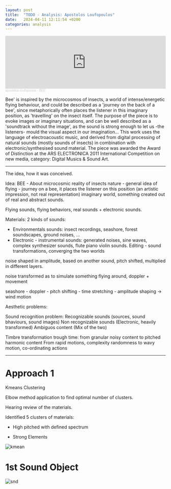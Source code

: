 ```yaml
---
layout: post
title:  "TODO - Analysis: Apostolos Loufopoulos"
date:   2024-04-11 12:11:54 +0200
categories: analysis
---
```


<iframe width="100%" height="166" scrolling="no" frameborder="no" allow="autoplay" src="https://w.soundcloud.com/player/?url=https%3A//api.soundcloud.com/tracks/15418656&color=%23ff5500&auto_play=false&hide_related=false&show_comments=true&show_user=true&show_reposts=false&show_teaser=true"></iframe><div style="font-size: 10px; color: #cccccc;line-break: anywhere;word-break: normal;overflow: hidden;white-space: nowrap;text-overflow: ellipsis; font-family: Interstate,Lucida Grande,Lucida Sans Unicode,Lucida Sans,Garuda,Verdana,Tahoma,sans-serif;font-weight: 100;"><a href="https://soundcloud.com/apostolosloufopoulos" title="apostolos-loufopoulos" target="_blank" style="color: #cccccc; text-decoration: none;">apostolos-loufopoulos</a> · <a href="https://soundcloud.com/apostolosloufopoulos/bee" title="BEE" target="_blank" style="color: #cccccc; text-decoration: none;">BEE</a></div>

Bee' is inspired by the microcosmos of insects, a world of intense/energetic flying behaviour, and could be described as a 'journey on the back of a bee', since metaphorically often places the listener in this imaginary position, as 'travelling' on the insect itself. The purpose of the piece is to evoke images or imaginary situations, and can be well described as a 'soundtrack without the image', as the sound is strong enough to let us -the listeners- mould the visual aspect in our imagination...
This work uses the language of electroacoustic music, and derived from digital processing of natural sounds (mostly sounds of insects) in combination with electronic/synthesised sound material.
The piece was awarded the Award of Distinction at the ARS ELECTRONICA 2011 International Competition on new media, category: Digital Musics & Sound Art.

---

The idea, how it was conceived.

Idea: BEE - About microcosmic reality of insects nature - general idea of flying - journey on a bee, it places the listener on this position (an artistic impression, not real representation)
imaginary world, something created out of real and abstract sounds.

Flying sounds, flying behaviors, real sounds + electronic sounds.

Materials:
2 kinds of sounds:
- Environmentals sounds: insect recordings, seashore, forest soundscapes, ground noises, ...
- Electronic - instrumental sounds: generated noises, sine waves, complex synthesizer sounds, flute piano violin sounds.
Editing - sound transformations, converging the two worlds

noise shaped in amplitude, based on another sound, pitch shifted, multiplied in different layers.

noise transformed as to simulate something flying around, doppler + movement

seashore - doppler - pitch shifting - time stretching - amplitude shaping -> wind motion

Aesthetic problems:

Sound recognition problem: Recognizable sounds (sources, sound bhaviours, sound images) 
Non recognizable sounds (Electronic, heavily transformed)
Ambiguos content (Mix of the two)

Timbre transformation trough time: from granular noisy content to pitched harmonic content
From rapid motions, complexity randomness to wavy motion, co-ordinating actions

---

<h1>Approach 1</h1>

Kmeans Clustering

Elbow method application to find optimal number of clusters.

Hearing review of the materials.

Identified 5 clusters of materials:

- High pitched with defined spectrum

- Strong Elements


![kmean](/assets/images/bees_kmeans.png)


<h1>1st Sound Object</h1>

![snd](/assets/images/bee_1st_soundobject.jpg)

